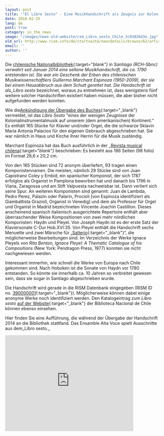 ```yaml
---
layout: post
title: '"El Libro Sesto" - Eine Musikhandschrift als Zeugnis zur Kolonialgeschichte in Chile'
date: 2016-02-25
lang: de
post: true
category: in_the_news
image: "/images/news-old-website/csm_Libro_sesto_Chile_3c93826d3e.jpg"
old_url: http://www.rism.info/de/startseite/newsdetails/browse/62/article/64/eighteenth-century-music-manuscript-el-libro-sesto-tells-of-colonial-history-in-chile.html
email: ''
author: ''
---
```


Die [chilenische Nationalbibliothek](http://www.bibliotecanacional.cl/){:target="_blank"} in Santiago (RCH-Sbnc) verwahrt seit Januar 2014 eine seltene Musikhandschrift, die ca. 1790 entstanden ist. Sie war ein Geschenk der Erben des chilenischen Musikwissenschaftlers Guillermo Marchant Espinoza (1950-2009), der sie bei einem Hausabbruch aus dem Schutt gerettet hat. Die Handschrift ist als_Libro sesto_ bezeichnet, woraus zu entnehmen ist, dass wenigstens fünf weitere solcher Handschriften existiert haben müssen, die aber bisher nicht aufgefunden werden konnten.


Wie die[Ankündigung der Übergabe des Buches](http://www.bibliotecanacional.cl/615/w3-article-28491.html){:target="_blank"} vermeldet, ist das _Libro Sesto_ "eines der wenigen Zeugnisse der Kolonialinstrumentalmusik auf unserem (dem amerikanischen) Kontinent.“ Es enthält 165 Stücke für Klavier und/oder Orgel, die die schwarze Sklavin Maria Antonia Palacios für den eigenen Gebrauch abgeschrieben hat. Sie war nämlich in Haus und Kirche ihrer Herrin für die Musik zuständig.


Marchant Espinoza hat das Buch ausführlich in der _[Revista musical chilena](http://www.revistamusicalchilena.uchile.cl/index.php/RMCH/article/view/12804/13091){:target="_blank"}_ beschrieben: Es besteht aus 186 Seiten (98 folio) im Format 28,6 x 20,2 cm.


Von den 165 Stücken sind 72 anonym überliefert, 93 tragen einen Komponistennamen. Die meisten, nämlich 29 Stücke sind von Juan Capistrano Coley y Embid, ein spanischer Komponist, der sich 1787 erfolglos als Organist in Pamplona beworben hat und danach bis 1796 in Viana, Zaragossa und am Stift Valpuesta nachweisbar ist. Dann verliert sich seine Spur. An weiteren Komponisten sind genannt: Juan de Lambida, Pedro Perez, Palazin oder Palarin, Procíoli [von Espinoza identifiziert als Giambattista Grazioli, Organist in Venedig] und dem als Professor für Orgel und Organist in Madrid bezeichneten Vincente Joachín Castillion. Dieses anscheinend spanisch italienisch ausgerichtete Repertoire enthält aber überraschender Weise Kompositionen von zwei mehr nördlichen Komponisten: Haydn und Pleyel. Von Joseph Haydn ist es der erste Satz der Klaviersonate C-Dur Hob.XVI:35. Von Pleyel enthält die Handschrift sechs Menuette und zwei Märsche für „[Salterio](http://obuchi.music.coocan.jp/Salterio/index-e.htm){:target="_blank"}“, die möglicherweise Bearbeitungen sind. Im Verzeichnis der Werke Ignace Pleyels _von Rita Benton, Ignace Pleyel: A Thematic Catalogue of his Compositions_ (New York: Pendragon Press, 1977) konnten sie nicht nachgewiesen werden.


Interessant immerhin, wie schnell die Werke von Europa nach Chile gekommen sind. Nach Hoboken ist die Sonate von Haydn vor 1780 entstanden. So könnte sie innerhalb ca. 10 Jahren so verbreitet gewesen sein, dass sie sogar in Santiago abgeschrieben wurde.


Die Handschrift wird gerade in die RISM Datenbank eingegeben (RISM ID no. [390000001](https://opac.rism.info/search?id=390000001){:target="_blank"}). Möglicherweise können dabei einige anonyme Werke noch identifiziert werden. Den Katalogeintrag zum _Libro sesto_ [auf der Website](http://descubre.bibliotecanacional.cl/BNC:bnc_completo:bnc_aleph001080018){:target="_blank"} der Biblioteca Nacional de Chile können ebenso einsehen.

Hier finden Sie eine Aufführung, die während der Übergabe der Handschrift 2014 an die Bibliothek stattfand. Das Ensamble Alta Voce spielt Ausschnitte aus dem_Libro sesto._

<iframe width="420" height="315" src="https://www.youtube.com/embed/yhfqhUC-wS4" frameborder="0" allowfullscreen></iframe>
